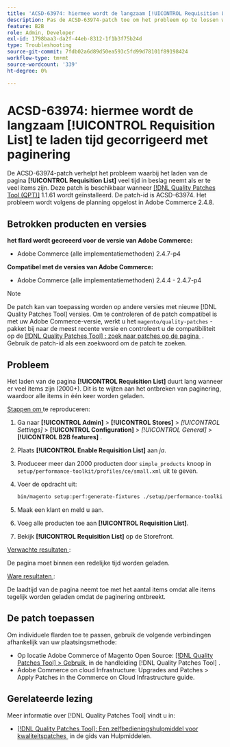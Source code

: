 ```yaml
---
title: 'ACSD-63974: hiermee wordt de langzaam [!UICONTROL Requisition List] te laden tijd gecorrigeerd met paginering'
description: Pas de ACSD-63974-patch toe om het probleem op te lossen waarbij het laden van de pagina [!UICONTROL Requisition List] lang duurt wanneer er te veel items zijn.
feature: B2B
role: Admin, Developer
exl-id: 1798baa3-da2f-44eb-8312-1f1b3f75b24d
type: Troubleshooting
source-git-commit: 7fdb02a6d89d50ea593c5fd99d78101f89198424
workflow-type: tm+mt
source-wordcount: '339'
ht-degree: 0%

---
```


# ACSD-63974: hiermee wordt de langzaam [!UICONTROL Requisition List] te laden tijd gecorrigeerd met paginering

De ACSD-63974-patch verhelpt het probleem waarbij het laden van de pagina **[!UICONTROL Requisition List]** veel tijd in beslag neemt als er te veel items zijn. Deze patch is beschikbaar wanneer [[!DNL Quality Patches Tool (QPT)]](/help/tools/quality-patches-tool/quality-patches-tool-to-self-serve-quality-patches.md) 1.1.61 wordt geïnstalleerd. De patch-id is ACSD-63974. Het probleem wordt volgens de planning opgelost in Adobe Commerce 2.4.8.

## Betrokken producten en versies

**het flard wordt gecreeerd voor de versie van Adobe Commerce:**

* Adobe Commerce (alle implementatiemethoden) 2.4.7-p4

**Compatibel met de versies van Adobe Commerce:**

* Adobe Commerce (alle implementatiemethoden) 2.4.4 - 2.4.7-p4

>[!NOTE]
>
>De patch kan van toepassing worden op andere versies met nieuwe [!DNL Quality Patches Tool] versies. Om te controleren of de patch compatibel is met uw Adobe Commerce-versie, werkt u het `magento/quality-patches` -pakket bij naar de meest recente versie en controleert u de compatibiliteit op de [[!DNL Quality Patches Tool] : zoek naar patches op de pagina &#x200B;](https://experienceleague.adobe.com/tools/commerce-quality-patches/index.html?lang=nl-NL) . Gebruik de patch-id als een zoekwoord om de patch te zoeken.

## Probleem

Het laden van de pagina **[!UICONTROL Requisition List]** duurt lang wanneer er veel items zijn (2000+). Dit is te wijten aan het ontbreken van paginering, waardoor alle items in één keer worden geladen.

<u> Stappen om </u> te reproduceren:

1. Ga naar **[!UICONTROL Admin]** > **[!UICONTROL Stores]** > *[!UICONTROL Settings]* > **[!UICONTROL Configuration]** > *[!UICONTROL General]* > **[!UICONTROL B2B features]** .
1. Plaats **[!UICONTROL Enable Requisition List]** aan *ja*.
1. Produceer meer dan 2000 producten door `simple_products` knoop in `setup/performance-toolkit/profiles/ce/small.xml` uit te geven.
1. Voer de opdracht uit:

   ```bash
   bin/magento setup:perf:generate-fixtures ./setup/performance-toolkit/profiles/ce/small.xml
   ```

1. Maak een klant en meld u aan.
1. Voeg alle producten toe aan **[!UICONTROL Requisition List]**.
1. Bekijk **[!UICONTROL Requisition List]** op de Storefront.


<u> Verwachte resultaten </u>:

De pagina moet binnen een redelijke tijd worden geladen.


<u> Ware resultaten </u>:

De laadtijd van de pagina neemt toe met het aantal items omdat alle items tegelijk worden geladen omdat de paginering ontbreekt.

## De patch toepassen

Om individuele flarden toe te passen, gebruik de volgende verbindingen afhankelijk van uw plaatsingsmethode:

* Op locatie Adobe Commerce of Magento Open Source: [[!DNL Quality Patches Tool] > Gebruik &#x200B;](/help/tools/quality-patches-tool/usage.md) in de handleiding [!DNL Quality Patches Tool] .
* Adobe Commerce on cloud Infrastructure: Upgrades and Patches > Apply Patches in the Commerce on Cloud Infrastructure guide.

## Gerelateerde lezing

Meer informatie over [!DNL Quality Patches Tool] vindt u in:

* [[!DNL Quality Patches Tool]: Een zelfbedieningshulpmiddel voor kwaliteitspatches &#x200B;](/help/tools/quality-patches-tool/quality-patches-tool-to-self-serve-quality-patches.md) in de gids van Hulpmiddelen.
